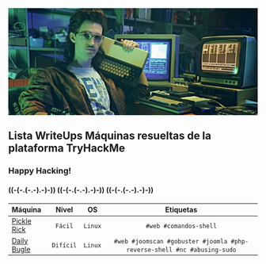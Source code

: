 <img src='imgs/portada_ctf.png' width='700' align='center'>

## Lista WriteUps Máquinas resueltas de la plataforma TryHackMe 
### Happy Hacking!
#### ((-(-.(-.-).-)-)) ((-(-.(-.-).-)-)) ((-(-.(-.-).-)-))

| Máquina | Nivel | OS | Etiquetas |
| :--- | :---: | :---: | :---: |
| [Pickle Rick](PickleRick/index.md) | `Fácil` | `Linux` | `#web #comandos-shell` |
| [Daily Bugle](DailyBugle/index.md) | `Difícil`  | `Linux` | `#web #joomscan #gobuster #joomla #php-reverse-shell #nc #abusing-sudo` |
